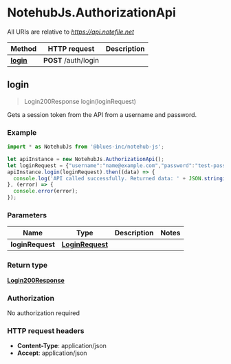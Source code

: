 # NotehubJs.AuthorizationApi

All URIs are relative to *https://api.notefile.net*

Method | HTTP request | Description
------------- | ------------- | -------------
[**login**](AuthorizationApi.md#login) | **POST** /auth/login | 



## login

> Login200Response login(loginRequest)



Gets a session token from the API from a username and password.

### Example

```javascript
import * as NotehubJs from '@blues-inc/notehub-js';

let apiInstance = new NotehubJs.AuthorizationApi();
let loginRequest = {"username":"name@example.com","password":"test-password"}; // LoginRequest | 
apiInstance.login(loginRequest).then((data) => {
  console.log('API called successfully. Returned data: ' + JSON.stringify(data));
}, (error) => {
  console.error(error);
});

```

### Parameters


Name | Type | Description  | Notes
------------- | ------------- | ------------- | -------------
 **loginRequest** | [**LoginRequest**](LoginRequest.md)|  | 

### Return type

[**Login200Response**](Login200Response.md)

### Authorization

No authorization required

### HTTP request headers

- **Content-Type**: application/json
- **Accept**: application/json

